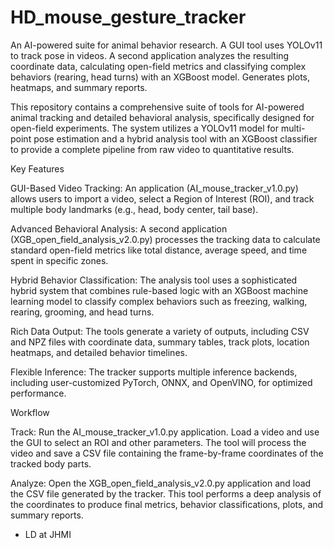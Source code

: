 # HD_mouse_gesture_tracker
An AI-powered suite for animal behavior research. A GUI tool uses YOLOv11 to track pose in videos. A second application analyzes the resulting coordinate data, calculating open-field metrics and classifying complex behaviors (rearing, head turns) with an XGBoost model. Generates plots, heatmaps, and summary reports.

This repository contains a comprehensive suite of tools for AI-powered animal tracking and detailed behavioral analysis, specifically designed for open-field experiments. The system utilizes a YOLOv11 model for multi-point pose estimation and a hybrid analysis tool with an XGBoost classifier to provide a complete pipeline from raw video to quantitative results.

Key Features

GUI-Based Video Tracking: An application (AI_mouse_tracker_v1.0.py) allows users to import a video, select a Region of Interest (ROI), and track multiple body landmarks (e.g., head, body center, tail base).

Advanced Behavioral Analysis: A second application (XGB_open_field_analysis_v2.0.py) processes the tracking data to calculate standard open-field metrics like total distance, average speed, and time spent in specific zones.

Hybrid Behavior Classification: The analysis tool uses a sophisticated hybrid system that combines rule-based logic with an XGBoost machine learning model to classify complex behaviors such as freezing, walking, rearing, grooming, and head turns.

Rich Data Output: The tools generate a variety of outputs, including CSV and NPZ files with coordinate data, summary tables, track plots, location heatmaps, and detailed behavior timelines.

Flexible Inference: The tracker supports multiple inference backends, including user-customized PyTorch, ONNX, and OpenVINO, for optimized performance.

Workflow

Track: Run the AI_mouse_tracker_v1.0.py application. Load a video and use the GUI to select an ROI and other parameters. The tool will process the video and save a CSV file containing the frame-by-frame coordinates of the tracked body parts.

Analyze: Open the XGB_open_field_analysis_v2.0.py application and load the CSV file generated by the tracker. This tool performs a deep analysis of the coordinates to produce final metrics, behavior classifications, plots, and summary reports.

- LD at JHMI
